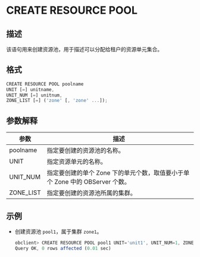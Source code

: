 CREATE RESOURCE POOL 
=========================================



描述 
-----------------------

该语句用来创建资源池，用于描述可以分配给租户的资源单元集合。

格式 
-----------------------

```javascript
CREATE RESOURCE POOL poolname 
UNIT [=] unitname, 
UNIT_NUM [=] unitnum, 
ZONE_LIST [=] ('zone' [, 'zone' ...]);
```



参数解释 
-------------------------



|  **参数**   |                      **描述**                       |
|-----------|---------------------------------------------------|
| poolname  | 指定要创建的资源池的名称。                                     |
| UNIT      | 指定资源单元的名称。                                        |
| UNIT_NUM  | 指定要创建的单个 Zone 下的单元个数，取值要小于单个 Zone 中的 OBServer 个数。 |
| ZONE_LIST | 指定要创建的资源池所属的集群。                                   |



示例 
-----------------------

* 创建资源池 `pool1`，属于集群 `zone1`。

  ```javascript
  obclient> CREATE RESOURCE POOL pool1 UNIT='unit1', UNIT_NUM=1, ZONE_LIST=('zone1');
  Query OK, 0 rows affected (0.01 sec)
  ```

  



